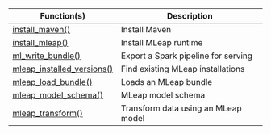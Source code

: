 

Function(s) | Description
------------- |----------------
[install_maven()](/packages/mleap/reference/install_maven.html) | Install Maven
[install_mleap()](/packages/mleap/reference/install_mleap.html) | Install MLeap runtime
[ml_write_bundle()](/packages/mleap/reference/ml_write_bundle.html) | Export a Spark pipeline for serving
[mleap_installed_versions()](/packages/mleap/reference/mleap_installed_versions.html) | Find existing MLeap installations
[mleap_load_bundle()](/packages/mleap/reference/mleap_load_bundle.html) | Loads an MLeap bundle
[mleap_model_schema()](/packages/mleap/reference/mleap_model_schema.html) | MLeap model schema
[mleap_transform()](/packages/mleap/reference/mleap_transform.html) | Transform data using an MLeap model


